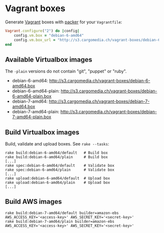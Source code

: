 Vagrant boxes
=============
Generate [Vagrant](http://www.vagrantup.com/) boxes with [packer](http://www.packer.io/) for your `Vagrantfile`:
```ruby
Vagrant.configure("2") do |config|
	config.vm.box = "debian-6-amd64"
	config.vm.box_url = "http://s3.cargomedia.ch/vagrant-boxes/debian-6-amd64.box"
end
```

Available Virtualbox images
---------------------------
The `-plain` versions do not contain "git", "puppet" or "ruby".

- debian-6-amd64: http://s3.cargomedia.ch/vagrant-boxes/debian-6-amd64.box
- debian-6-amd64-plain: http://s3.cargomedia.ch/vagrant-boxes/debian-6-amd64-plain.box
- debian-7-amd64: http://s3.cargomedia.ch/vagrant-boxes/debian-7-amd64.box
- debian-7-amd64-plain: http://s3.cargomedia.ch/vagrant-boxes/debian-7-amd64-plain.box

Build Virtualbox images
-----------------------
Build, validate and upload boxes. See `rake --tasks`:
```
rake build:debian-6-amd64/default   # Build box
rake build:debian-6-amd64/plain     # Build box
[...]
rake spec:debian-6-amd64/default    # Validate box
rake spec:debian-6-amd64/plain      # Validate box
[...]
rake upload:debian-6-amd64/default  # Upload box
rake upload:debian-6-amd64/plain    # Upload box
[...]
```

Build AWS images
----------------
```
rake build:debian-7-amd64/default builder=amazon-ebs AWS_ACCESS_KEY='<access-key>' AWS_SECRET_KEY='<secret-key>'
rake build:debian-7-amd64/plain builder=amazon-ebs AWS_ACCESS_KEY='<access-key>' AWS_SECRET_KEY='<secret-key>'
```
